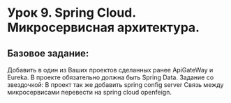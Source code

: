 # Урок 9. Spring Cloud. Микросервисная архитектура.
## Базовое задание:
Добавить в один из Ваших проектов сделанных ранее ApiGateWay и Eureka. В проекте обязательно должна быть Spring Data.
Задание со звездочкой:
В проект так же добавить spring config server
Связь между микросервисами перевести на spring cloud openfeign.
